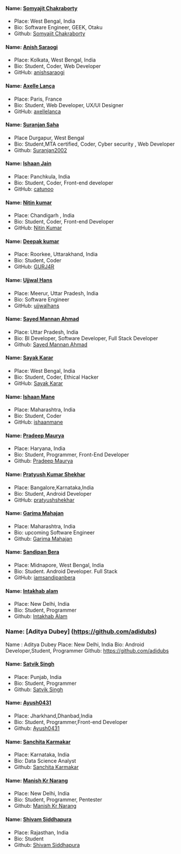 #### Name: [Somyajit Chakraborty](https://github.com/Samsomyajit)
- Place: West Bengal, India
- Bio: Software Engineer, GEEK, Otaku
- Github: [Somyajit Chakraborty](https://github.com/Samsomyajit)

#### Name: [Anish Saraogi](https://github.com/anishsaraogi)
- Place: Kolkata, West Bengal, India
- Bio: Student, Coder, Web Developer
- GitHub: [anishsaraogi](https://github.com/anishsaraogi)

#### Name: [Axelle Lança](https://github.com/axellelanca)
- Place: Paris, France
- Bio: Student, Web Developer, UX/UI Designer
- GitHub: [axellelanca](https://github.com/axellelanca)

#### Name: [Suranjan Saha](https://github.com/Suranjan2002)
- Place Durgapur, West Bengal
- Bio: Student,MTA certified, Coder, Cyber security , Web Developer
- Github: [Suranjan2002](https://github.com/Suranjan2002)

#### Name: [Ishaan Jain](https://github.com/catunoo)
- Place: Panchkula, India
- Bio: Student, Coder, Front-end developer
- GitHub: [catunoo](https://github.com/catunoo)

#### Name: [Nitin kumar](https://github.com/capt-doki)
- Place: Chandigarh , India
- Bio: Student, Coder, Front-end Developer
- GitHub: [Nitin Kumar](https://github.com/capt-doki)

#### Name: [Deepak kumar](https://github.com/GURJ4R)
- Place: Roorkee, Uttarakhand, India
- Bio: Student, Coder
- GitHub: [GURJ4R](https://github.com/GURJ4R)

#### Name: [Ujjwal Hans](https://github.com/ujjwalhans)
- Place: Meerur, Uttar Pradesh, India
- Bio: Software Engineer
- GitHub: [ujjwalhans](https://github.com/ujjwalhans)

#### Name: [Sayed Mannan Ahmad](https://github.com/MannanAhmad)
- Place: Uttar Pradesh, India
- Bio: BI Developer, Software Developer, Full Stack Developer
- Github: [Sayed Mannan Ahmad](https://github.com/MannanAhmad)

#### Name: [Sayak Karar](https://github.com/Sayak-Karar-2581)
- Place: West Bengal, India
- Bio: Student, Coder, Ethical Hacker
- GitHub: [Sayak Karar](https://github.com/Sayak-Karar-2581)


#### Name: [Ishaan Mane](https://github.com/ishaanmane)
- Place: Maharashtra, India
- Bio: Student, Coder
- GitHub: [ishaanmane](https://github.com/ishaanmane)


#### Name: [Pradeep Maurya](https://github.com/mauryapradeep)
- Place: Haryana, India
- Bio: Student, Programmer, Front-End Developer 
- Github: [Pradeep Maurya](https://github.com/mauryapradeep)



#### Name: [Pratyush Kumar Shekhar](https://github.com/pratyushshekhar/)
- Place: Bangalore,Karnataka,India
- Bio: Student, Android Developer
- GitHub: [pratyushshekhar](https://github.com/pratyushshekhar/)

#### Name: [Garima Mahajan](https://github.com/GarimaMahajan20)
- Place: Maharashtra, India
- Bio: upcoming Software Engineer
- Github: [Garima Mahajan](https://github.com/GarimaMahajan20)


#### Name: [Sandipan Bera](https://github.com/iamsandipanbera)
- Place: Midnapore, West Bengal, India
- Bio: Student. Android Developer. Full Stack
- GitHub: [iamsandipanbera](https://github.com/iamsandipanbera)


#### Name: [Intakhab alam](https://github.com/intakhab1)
- Place: New Delhi, India
- Bio: Student, Programmer
- Github: [Intakhab Alam](https://github.com/intakhab1)


### Name: [Aditya Dubey] (https://github.com/adidubs)
Name : Aditya Dubey
Place: New Delhi, India
Bio: Android Developer,Student, Programmer
Github: https://github.com/adidubs


#### Name: [Satvik Singh](https://github.com/CO18344)
- Place: Punjab, India
- Bio: Student, Programmer
- Github: [Satvik Singh](https://github.com/CO18344)


#### Name: [Ayush0431](https://github.com/Ayush0431)
- Place: Jharkhand,Dhanbad,India
- Bio: Student, Programmer,Front-end Developer
- Github: [Ayush0431](https://github.com/Ayush0431)


#### Name: [Sanchita Karmakar](https://github.com/SanBuilds)
- Place: Karnataka, India
- Bio: Data Science Analyst
- Github: [Sanchita Karmakar](https://github.com/SanBuilds)



#### Name: [Manish Kr Narang](https://github.com/mknsec)
- Place: New Delhi, India
- Bio: Student, Programmer, Pentester
- Github: [Manish Kr Narang](https://github.com/mknsec)


#### Name: [Shivam Siddhapura](https://github.com/shivamsiddhapura)
- Place: Rajasthan, India
- Bio: Student 
- Github: [Shivam Siddhapura](https://github.com/shivamsiddhapura)


